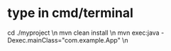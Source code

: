 type in cmd/terminal
========================
cd ./myproject \n
mvn clean install \n
mvn exec:java -Dexec.mainClass="com.example.App" \n
